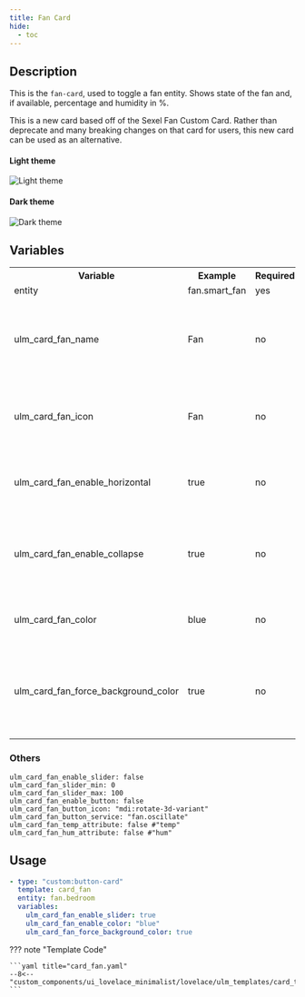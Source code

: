 ```yaml
---
title: Fan Card
hide:
  - toc
---
```


<!-- markdownlint-disable MD046 -->

## Description

This is the `fan-card`, used to toggle a fan entity.
Shows state of the fan and, if available, percentage and humidity in %.

This is a new card based off of the Sexel Fan Custom Card.
Rather than deprecate and many breaking changes on that card for users, this new card can be used as an alternative.

#### Light theme

![Light theme](../../assets/img/custom_fan_light_theme.png)

#### Dark theme

![Dark theme](../../assets/img/custom_fan_dark_theme.png)

## Variables

<table>
  <tr>
    <th>Variable</th>
    <th>Example</th>
    <th>Required</th>
    <th>Explanation</th>
  </tr>
  <tr>
    <td>entity</td>
    <td>fan.smart_fan</td>
    <td>yes</td>
    <td>Fan entity</td>
  </tr>
  <tr>
    <td>ulm_card_fan_name</td>
    <td>Fan</td>
    <td>no</td>
    <td>Name to show. If not specified the attribute <i>friendly_name</i> is shown instead</td>
  </tr>
  <tr>
    <td>ulm_card_fan_icon</td>
    <td>Fan</td>
    <td>no</td>
    <td>Icon to show. If not specified the attribute <i>icon</i> is shown instead</td>
  </tr>
  <tr>
    <td>ulm_card_fan_enable_horizontal</td>
    <td>true</td>
    <td>no</td>
    <td>true/false if the card should be horizontal. Default: false</td>
  </tr>
  <tr>
    <td>ulm_card_fan_enable_collapse</td>
    <td>true</td>
    <td>no</td>
    <td>true/false if the fan speed row should collapse when the fan is turned off. Default: false</td>
  </tr>
  <tr>
    <td>ulm_card_fan_color</td>
    <td>blue</td>
    <td>no</td>
    <td>Custom Color for the Card. default: false - no color</td>
  </tr>
  <tr>
    <td>ulm_card_fan_force_background_color</td>
    <td>true</td>
    <td>no</td>
    <td>true/false if the card should force the bckgrund colour, not just in dark mode. Default: false</td>
  </tr>
</table>

### Others

    ulm_card_fan_enable_slider: false
    ulm_card_fan_slider_min: 0
    ulm_card_fan_slider_max: 100
    ulm_card_fan_enable_button: false
    ulm_card_fan_button_icon: "mdi:rotate-3d-variant"
    ulm_card_fan_button_service: "fan.oscillate"
    ulm_card_fan_temp_attribute: false #"temp"
    ulm_card_fan_hum_attribute: false #"hum"

## Usage

```yaml
- type: "custom:button-card"
  template: card_fan
  entity: fan.bedroom
  variables:
    ulm_card_fan_enable_slider: true
    ulm_card_fan_enable_color: "blue"
    ulm_card_fan_force_background_color: true
```

??? note "Template Code"

    ```yaml title="card_fan.yaml"
    --8<-- "custom_components/ui_lovelace_minimalist/lovelace/ulm_templates/card_templates/cards/card_fan.yaml"
    ```
